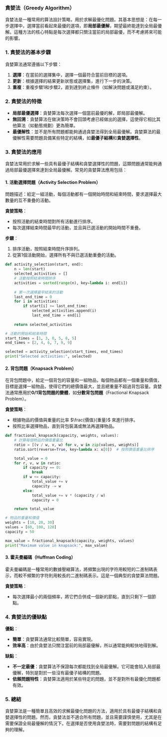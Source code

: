 ### 貪婪法（Greedy Algorithm）

貪婪法是一種常用的算法設計策略，用於求解最優化問題。其基本思想是：在每一步選擇中，選擇當前看起來最優的選項，即**局部最優解**，期望最終能達到全局最優解。這種方法的核心特點是每次選擇都只關注當前的局部最優，而不考慮將來可能的影響。

### 1. **貪婪法的基本步驟**
貪婪算法通常遵循以下步驟：
1. **選擇**：在當前的選擇集中，選擇一個最符合當前目標的選項。
2. **更新**：根據選擇的結果更新狀態或選擇集，進行下一步的決策。
3. **重複**：重複步驟1和步驟2，直到達到終止條件（如解決問題或滿足約束）。

### 2. **貪婪法的特徵**
- **局部最優選擇**：貪婪算法每次選擇一個當前最優的解，即局部最優解。
- **無回溯**：貪婪算法在做決策時不會回頭考慮已經做出的選擇，這使得它相比其他算法（如動態規劃）更為簡單。
- **最優解性**：並不是所有問題都能夠通過貪婪法得到全局最優解。貪婪算法的最優解性需要問題具備某些特定的結構，如**最優子結構**和**貪婪選擇性**。

### 3. **貪婪法的應用**
貪婪法常用於求解一些具有最優子結構和貪婪選擇性的問題，這類問題通常能夠通過局部最優選擇來達到全局最優解。常見的貪婪算法應用包括：

#### 1. **活動選擇問題**（Activity Selection Problem）
問題描述：給定一組活動，每個活動都有一個開始時間和結束時間，要求選擇最大數量的互不重疊的活動。

**貪婪策略**：
- 按照活動的結束時間對所有活動進行排序。
- 每次選擇結束時間最早的活動，並且與已選活動的開始時間不重疊。

**步驟**：
1. 排序活動，按照結束時間升序排列。
2. 從第1個活動開始，選擇所有不與已選活動重疊的活動。

```python
def activity_selection(start, end):
    n = len(start)
    selected_activities = []
    # 活動按照結束時間排序
    activities = sorted(range(n), key=lambda i: end[i])
    
    # 第一次選擇最早結束的活動
    last_end_time = 0
    for i in activities:
        if start[i] >= last_end_time:
            selected_activities.append(i)
            last_end_time = end[i]
    
    return selected_activities

# 活動的開始和結束時間
start_times = [1, 3, 0, 5, 8, 5]
end_times = [2, 4, 6, 7, 9, 9]

selected = activity_selection(start_times, end_times)
print("Selected activities:", selected)
```

#### 2. **背包問題**（Knapsack Problem）
在背包問題中，給定一個背包的容量和一組物品，每個物品都有一個重量和價值，目標是選擇一組物品，使得它們的總價值最大，並且總重量不超過背包容量。貪婪法通常應用於**0/1背包問題的變體**，如**分數背包問題**（Fractional Knapsack Problem）。

**貪婪策略**：
- 根據物品的價值與重量的比率  $`\frac{價值}{重量}`$  來進行排序。
- 按照比率選擇物品，直到背包裝滿或無法再選擇物品。

```python
def fractional_knapsack(capacity, weights, values):
    # 計算每個物品的價值重量比
    ratio = [(v / w, v, w) for v, w in zip(values, weights)]
    ratio.sort(reverse=True, key=lambda x: x[0])  # 按照價值重量比排序

    total_value = 0
    for r, v, w in ratio:
        if capacity == 0:
            break
        if w <= capacity:
            total_value += v
            capacity -= w
        else:
            total_value += v * (capacity / w)
            capacity = 0

    return total_value

# 物品的重量和價值
weights = [10, 20, 30]
values = [60, 100, 120]
capacity = 50

max_value = fractional_knapsack(capacity, weights, values)
print("Maximum value in knapsack:", max_value)
```

#### 3. **霍夫曼編碼**（Huffman Coding）
霍夫曼編碼是一種常用的數據壓縮算法，將頻繁出現的字符用較短的二進制碼表示，而較不頻繁的字符則用較長的二進制碼表示。這是一個典型的貪婪算法問題。

**貪婪策略**：
- 每次選擇最小的兩個頻率，將它們合併成一個新的節點，直到只剩下一個節點。

### 4. **貪婪法的優缺點**
**優點**：
- **簡單**：貪婪算法通常比較簡單，容易實現。
- **效率高**：由於貪婪法只關注當前的局部最優解，所以通常能夠較快地得到解。

**缺點**：
- **不一定最優**：貪婪算法不保證每次都能找到全局最優解。它可能會陷入局部最優解，特別是對於一些沒有最優子結構的問題。
- **依賴問題特性**：貪婪算法適用於某些特定的問題，並不是對所有最優化問題都有效。

### 5. **總結**
貪婪算法是一種簡單且高效的求解最優化問題的方法，適用於具有最優子結構和貪婪選擇性的問題。然而，貪婪法並不適合所有問題，並且需要謹慎使用，尤其是在需要保證全局最優解的情況下。在選擇是否使用貪婪法時，需要對問題的結構有足夠的理解。